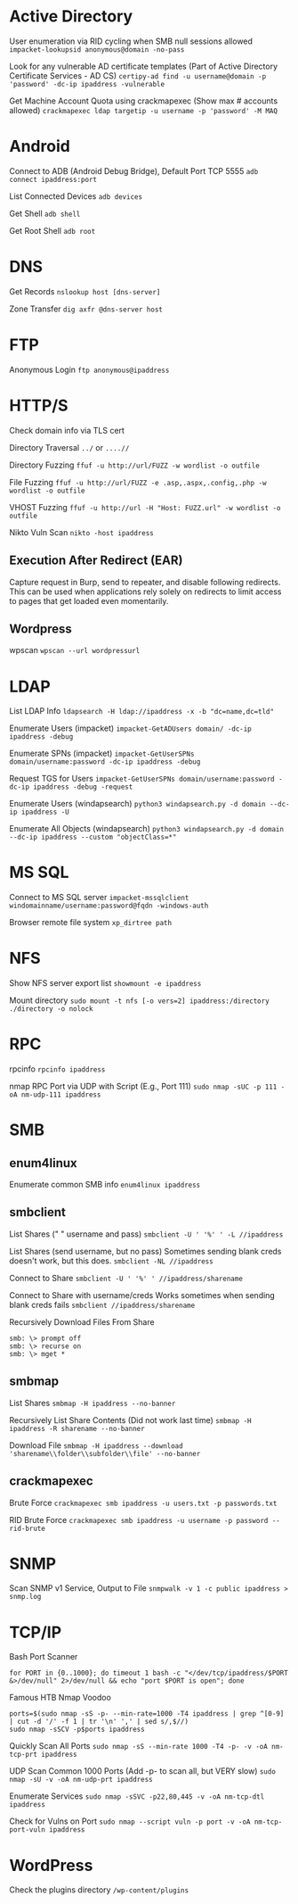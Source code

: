 # Active Directory

User enumeration via RID cycling when SMB null sessions allowed
`impacket-lookupsid anonymous@domain -no-pass`

Look for any vulnerable AD certificate templates (Part of Active Directory Certificate Services - AD CS)
`certipy-ad find -u username@domain -p 'password' -dc-ip ipaddress -vulnerable`

Get Machine Account Quota using crackmapexec (Show max # accounts allowed)
`crackmapexec ldap targetip -u username -p 'password' -M MAQ`

# Android

Connect to ADB (Android Debug Bridge), Default Port TCP 5555
`adb connect ipaddress:port`

List Connected Devices
`adb devices`

Get Shell
`adb shell`

Get Root Shell
`adb root`

# DNS

Get Records
`nslookup host [dns-server]`

Zone Transfer
`dig axfr @dns-server host`

# FTP

Anonymous Login
`ftp anonymous@ipaddress`

# HTTP/S

Check domain info via TLS cert

Directory Traversal
`../` or `....//`

Directory Fuzzing
`ffuf -u http://url/FUZZ -w wordlist -o outfile`

File Fuzzing
`ffuf -u http://url/FUZZ -e .asp,.aspx,.config,.php -w wordlist -o outfile`

VHOST Fuzzing
`ffuf -u http://url -H "Host: FUZZ.url" -w wordlist -o outfile`

Nikto Vuln Scan
`nikto -host ipaddress`

## Execution After Redirect (EAR)

Capture request in Burp, send to repeater, and disable following redirects. This can be used when applications rely solely on redirects to limit access to pages that get loaded even momentarily.

## Wordpress

wpscan
`wpscan --url wordpressurl`

# LDAP

List LDAP Info
`ldapsearch -H ldap://ipaddress -x -b "dc=name,dc=tld"`

Enumerate Users (impacket)
`impacket-GetADUsers domain/ -dc-ip ipaddress -debug`

Enumerate SPNs (impacket)
`impacket-GetUserSPNs domain/username:password -dc-ip ipaddress -debug`

Request TGS for Users
`impacket-GetUserSPNs domain/username:password -dc-ip ipaddress -debug -request`

Enumerate Users (windapsearch)
`python3 windapsearch.py -d domain --dc-ip ipaddress -U`

Enumerate All Objects (windapsearch)
`python3 windapsearch.py -d domain --dc-ip ipaddress --custom "objectClass=*"`

# MS SQL

Connect to MS SQL server
`impacket-mssqlclient windomainname/username:password@fqdn -windows-auth`

Browser remote file system
`xp_dirtree path`

# NFS

Show NFS server export list
`showmount -e ipaddress`

Mount directory
`sudo mount -t nfs [-o vers=2] ipaddress:/directory ./directory -o nolock`

# RPC

rpcinfo
`rpcinfo ipaddress`

nmap RPC Port via UDP with Script (E.g., Port 111)
`sudo nmap -sUC -p 111 -oA nm-udp-111 ipaddress`

# SMB

## enum4linux

Enumerate common SMB info
`enum4linux ipaddress`

## smbclient

List Shares (" " username and pass)
`smbclient -U ' '%' ' -L //ipaddress`

List Shares (send username, but no pass)
Sometimes sending blank creds doesn't work, but this does.
`smbclient -NL //ipaddress`

Connect to Share
`smbclient -U ' '%' ' //ipaddress/sharename`

Connect to Share with username/creds
Works sometimes when sending blank creds fails
`smbclient //ipaddress/sharename`

Recursively Download Files From Share
```
smb: \> prompt off
smb: \> recurse on
smb: \> mget *
```

## smbmap

List Shares
`smbmap -H ipaddress --no-banner`

Recursively List Share Contents (Did not work last time)
`smbmap -H ipaddress -R sharename --no-banner`

Download File
`smbmap -H ipaddress --download 'sharename\\folder\\subfolder\\file' --no-banner`

## crackmapexec

Brute Force
`crackmapexec smb ipaddress -u users.txt -p passwords.txt`

RID Brute Force
`crackmapexec smb ipaddress -u username -p password --rid-brute`

# SNMP

Scan SNMP v1 Service, Output to File
`snmpwalk -v 1 -c public ipaddress > snmp.log`

# TCP/IP

Bash Port Scanner
```
for PORT in {0..1000}; do timeout 1 bash -c "</dev/tcp/ipaddress/$PORT
&>/dev/null" 2>/dev/null && echo "port $PORT is open"; done
```

Famous HTB Nmap Voodoo
```
ports=$(sudo nmap -sS -p- --min-rate=1000 -T4 ipaddress | grep ^[0-9] | cut -d '/' -f 1 | tr '\n' ',' | sed s/,$//)
sudo nmap -sSCV -p$ports ipaddress
```

Quickly Scan All Ports
`sudo nmap -sS --min-rate 1000 -T4 -p- -v -oA nm-tcp-prt ipaddress`

UDP Scan Common 1000 Ports (Add -p- to scan all, but VERY slow)
`sudo nmap -sU -v -oA nm-udp-prt ipaddress`

Enumerate Services
`sudo nmap -sSVC -p22,80,445 -v -oA nm-tcp-dtl ipaddress`

Check for Vulns on Port
`sudo nmap --script vuln -p port -v -oA nm-tcp-port-vuln ipaddress`

# WordPress

Check the plugins directory
`/wp-content/plugins`
